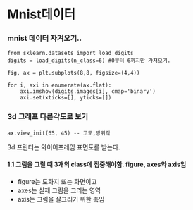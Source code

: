 # Mnist데이터  

### mnist 데이터 자겨오기..
~~~~~~
from sklearn.datasets import load_digits
digits = load_digits(n_class=6) #0부터 6까지만 가져오기.

fig, ax = plt.subplots(8,8, figsize=(4,4))

for i, axi in enumerate(ax.flat):
    axi.imshow(digits.images[i], cmap='binary')
    axi.set(xticks=[], yticks=[])
~~~~~~

### 3d 그래프 다른각도로 보기
 ~~~~~~ 
 ax.view_init(65, 45) -- 고도,방위각
 ~~~~~~
 
 3d 프린터는 와이어프레임 표면도를 받는다.

#### 1.1 그림을 그릴 때 3개의 class에 집중해야함. figure, axes와 axis임

* figure는 도화지 또는 화면이고
* axes는 실제 그림을 그리는 영역
* axis는 그림을 잘그리기 위한 축임

